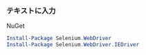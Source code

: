 ﻿### テキストに入力

NuGet  
```PowerShell
Install-Package Selenium.WebDriver
Install-Package Selenium.WebDriver.IEDriver
```